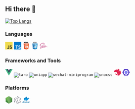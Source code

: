 ## Hi there 👋

[![Top Langs](https://github-readme-stats.vercel.app/api/top-langs/?username=okxiaoliang4&layout=compact&count_private=true)](https://github.com/anuraghazra/github-readme-stats)

### **Languages**

<code><img height="24" alt="javascript" src="https://raw.githubusercontent.com/github/explore/80688e429a7d4ef2fca1e82350fe8e3517d3494d/topics/javascript/javascript.png"></code>
<code><img height="24" alt="typescript" src="https://raw.githubusercontent.com/github/explore/80688e429a7d4ef2fca1e82350fe8e3517d3494d/topics/typescript/typescript.png"></code>
<code><img height="24" alt="html" src="https://raw.githubusercontent.com/github/explore/80688e429a7d4ef2fca1e82350fe8e3517d3494d/topics/html/html.png"></code>
<code><img height="24" alt="css" src="https://raw.githubusercontent.com/github/explore/80688e429a7d4ef2fca1e82350fe8e3517d3494d/topics/css/css.png"></code>
<code><img height="24" alt="sass" src="https://raw.githubusercontent.com/github/explore/80688e429a7d4ef2fca1e82350fe8e3517d3494d/topics/sass/sass.png"></code>

### **Frameworks and Tools**

<code><img height="24" alt="vue" src="https://raw.githubusercontent.com/github/explore/80688e429a7d4ef2fca1e82350fe8e3517d3494d/topics/vue/vue.png"></code>
<code><img height="24" alt="taro" src="https://docs.taro.zone/img/icons/icon-144x144.png"></code>
<code><img height="24" alt="uniapp" src="https://qiniu-web-assets.dcloud.net.cn/unidoc/zh/icon.png"></code>
<code><img height="24" alt="wechat-miniprogram" src="https://res.wx.qq.com/a/wx_fed/assets/res/NTI4MWU5.ico"></code>
<code><img height="24" alt="unocss" src="https://unocss.dev/logo.svg"></code>
<code><img height="24" alt="nestjs" src="https://raw.githubusercontent.com/github/explore/37c71fdca4e12086faf8c7009793d2eb588c914e/topics/nestjs/nestjs.png"></code>
<code><img height="24" alt="eslint" src="https://raw.githubusercontent.com/github/explore/80688e429a7d4ef2fca1e82350fe8e3517d3494d/topics/eslint/eslint.png"></code>

### **Platforms**
<code><img height="24" alt="nodejs" src="https://raw.githubusercontent.com/github/explore/80688e429a7d4ef2fca1e82350fe8e3517d3494d/topics/nodejs/nodejs.png"></code>
<code><img height="24" alt="electron" src="https://raw.githubusercontent.com/github/explore/80688e429a7d4ef2fca1e82350fe8e3517d3494d/topics/electron/electron.png"></code>
<code><img height="24" alt="docker" src="https://raw.githubusercontent.com/github/explore/80688e429a7d4ef2fca1e82350fe8e3517d3494d/topics/docker/docker.png"></code>
